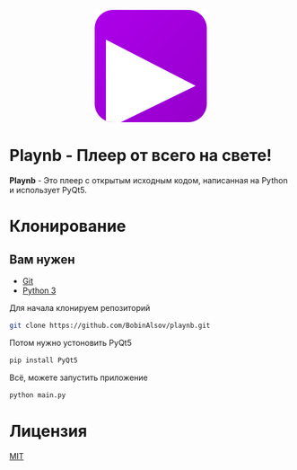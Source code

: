 <p align="center">
<img src="images/other/playnb.png">
<br>
</p>

# Playnb - Плеер от всего на свете!
**Playnb** - Это плеер с открытым исходным кодом, написанная на Python и использует PyQt5.

# Клонирование
## Вам нужен
- [Git](https://git-scm.com/)
- [Python 3](https://www.python.org/)

Для начала клонируем репозиторий
```bash
git clone https://github.com/BobinAlsov/playnb.git
```

Потом нужно устоновить PyQt5
```bash
pip install PyQt5
```

Всё, можете запустить приложение
```bash
python main.py
```

# Лицензия
[MIT](https://github.com/BobinAlsov/tree/edit/main/LICENSE)
